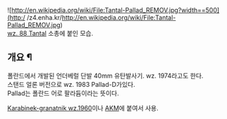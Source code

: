 ![http://en.wikipedia.org/wiki/File:Tantal-Pallad_REMOV.jpg?width==500](http:/
/z4.enha.kr/http://en.wikipedia.org/wiki/File:Tantal-Pallad_REMOV.jpg)  
[wz. 88 Tantal](wz.%2088%20Tantal.md) 소총에 붙인 모습.

  
  

## 개요 ¶

폴란드에서 개발된 언더베럴 단발 40mm 유탄발사기. wz. 1974라고도 한다.  
스탠드 얼론 버전으로 wz. 1983 Pallad-D가있다.  
Pallad는 폴란드 어로 팔라듐이라는 뜻이다.

  

[Karabinek-granatnik wz.1960](Karabinek-granatnik%20wz.1960.md)이나
[AKM](AKM.md)에 붙여서 사용.

